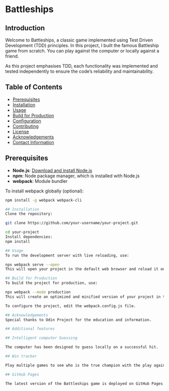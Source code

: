 # Battleships

## Introduction

Welcome to Battleships, a classic game implemented using Test Driven Development (TDD) principles. In this project, I built the famous Battleship game from scratch. You can play against the computer or locally against a friend.

As this project emphasises TDD, each functionality was implemented and tested independently to ensure the code’s reliability and maintainability.

## Table of Contents

- [Prerequisites](#prerequisites)
- [Installation](#installation)
- [Usage](#usage)
- [Build for Production](#build-for-production)
- [Configuration](#configuration)
- [Contributing](#contributing)
- [License](#license)
- [Acknowledgements](#acknowledgements)
- [Contact Information](#contact-information)

## Prerequisites

- **Node.js**: [Download and install Node.js](https://nodejs.org/)
- **npm**: Node package manager, which is installed with Node.js
- **webpack**: Module bundler

To install webpack globally (optional):

```bash
npm install -g webpack webpack-cli

## Installation
Clone the repository:

git clone https://github.com/your-username/your-project.git

cd your-project
Install dependencies:
npm install

## Usage
To run the development server with live reloading, use:

npx webpack serve --open
This will open your project in the default web browser and reload it on changes.

## Build for Production
To build the project for production, use:

npx webpack --mode production
This will create an optimized and minified version of your project in the dist directory.

To configure the project, edit the webpack.config.js file.

## Acknowledgements
Special thanks to Odin Project for the education and information.

## Additional features

## Intelligent computer Guessing

The computer has been designed to guess locally on a successful hit.

## Win tracker

Play multiple games to see who is the true champion with the play again feature!

## GitHub Pages

The latest version of the Battleships game is deployed on GitHub Pages. You can play it [here](https://kiffoh.github.io/battleships/).

